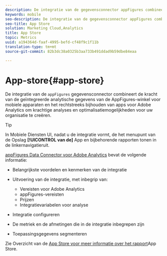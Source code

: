 ```yaml
---
description: De integratie van de gegevensconnector appFigures combineert de kracht van de geïntegreerde analytische gegevens van de AppFigures-winkel voor mobiele apps en het rechtstreeks bijhouden van apps voor Adobe Analytics om krachtige analysemogelijkheden en optimalisatiemogelijkheden voor uw organisatie te creëren.
keywords: mobile
seo-description: De integratie van de gegevensconnector appFigures combineert de kracht van de geïntegreerde analytische gegevens van de AppFigures-winkel voor mobiele apps en het rechtstreeks bijhouden van apps voor Adobe Analytics om krachtige analysemogelijkheden en optimalisatiemogelijkheden voor uw organisatie te creëren.
seo-title: App Store
solution: Marketing Cloud,Analytics
title: App Store
topic: Metrics
uuid: a194364d-faaf-4995-befd-cf48f9c1f11b
translation-type: tm+mt
source-git-commit: 82b3dc38a0325b3aa733b491ddad9b59dbe84eaa

---
```



# App-store{#app-store}

De integratie van de `appFigures` gegevensconnector combineert de kracht van de geïntegreerde analytische gegevens van de AppFigures-winkel voor mobiele apparaten en het rechtstreeks bijhouden van apps voor Adobe Analytics om krachtige analyses en optimalisatiemogelijkheden voor uw organisatie te creëren.

>[!TIP]
>
>In Mobiele Diensten UI, nadat u de integratie vormt, de het menupunt van de Opslag **[!UICONTROL van de]** App en bijbehorende rapporten tonen in de linkernavigatieruit.

[appFigures Data Connector voor Adobe Analytics](https://docs.adobe.com/content/help/en/analytics/import/dataconnectors/appfigures/appfigures-overview.html) bevat de volgende informatie:

* Belangrijkste voordelen en kenmerken van de integratie
* Uitvoering van de integratie, met inbegrip van:

   * Vereisten voor Adobe Analytics
   * appFigures-vereisten
   * Prijzen
   * Integratievariabelen voor analyse

* Integratie configureren
* De metriek en de afmetingen die in de integratie inbegrepen zijn
* Toepassingsgegevens segmenteren

Zie Overzicht van de [App Store voor meer informatie over het rapport](/help/using/usage/c-app-store-store-performance.md)App Store.
